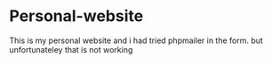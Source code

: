 # Personal-website
This is my personal website and i had tried phpmailer in the form.
but unfortunateley that is not working
